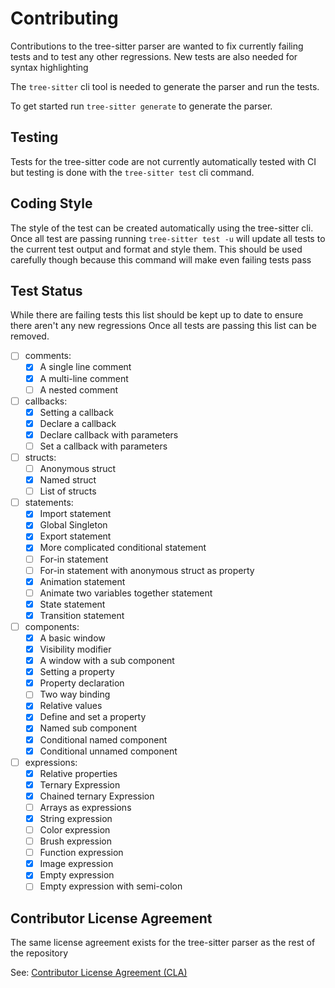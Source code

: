 <!-- Copyright © SixtyFPS GmbH <info@slint.dev> ; SPDX-License-Identifier: GPL-3.0-only OR LicenseRef-Slint-Royalty-free-1.1 OR LicenseRef-Slint-commercial -->

# Contributing

Contributions to the tree-sitter parser are wanted to fix currently failing tests and to test any other regressions.
New tests are also needed for syntax highlighting

The `tree-sitter` cli tool is needed to generate the parser and run the tests.

To get started run `tree-sitter generate` to generate the parser.

## Testing

Tests for the tree-sitter code are not currently automatically tested with CI but testing is done with the `tree-sitter test` cli command.

## Coding Style

The style of the test can be created automatically using the tree-sitter cli.
Once all test are passing running `tree-sitter test -u` will update all tests to the current test output and format and style them.
This should be used carefully though because this command will make even failing tests pass

## Test Status

While there are failing tests this list should be kept up to date to ensure there aren't any new regressions
Once all tests are passing this list can be removed.

- [ ] comments:
  - [x] A single line comment
  - [x] A multi-line comment
  - [ ] A nested comment
- [ ] callbacks:
  - [x] Setting a callback
  - [x] Declare a callback
  - [x] Declare callback with parameters
  - [ ] Set a callback with parameters
- [ ] structs:
  - [ ] Anonymous struct
  - [x] Named struct
  - [ ] List of structs
- [ ] statements:
  - [x] Import statement
  - [x] Global Singleton
  - [x] Export statement
  - [x] More complicated conditional statement
  - [ ] For-in statement
  - [ ] For-in statement with anonymous struct as property
  - [x] Animation statement
  - [ ] Animate two variables together statement
  - [x] State statement
  - [x] Transition statement
- [ ] components:
  - [x] A basic window
  - [x] Visibility modifier
  - [x] A window with a sub component
  - [x] Setting a property
  - [x] Property declaration
  - [ ] Two way binding
  - [x] Relative values
  - [x] Define and set a property
  - [x] Named sub component
  - [x] Conditional named component
  - [x] Conditional unnamed component
- [ ] expressions:
  - [x] Relative properties
  - [x] Ternary Expression
  - [x] Chained ternary Expression
  - [ ] Arrays as expressions
  - [x] String expression
  - [ ] Color expression
  - [ ] Brush expression
  - [ ] Function expression
  - [x] Image expression
  - [x] Empty expression
  - [ ] Empty expression with semi-colon

## Contributor License Agreement

The same license agreement exists for the tree-sitter parser as the rest of the repository

See: [Contributor License Agreement (CLA)](https://cla-assistant.io/slint-ui/slint)

